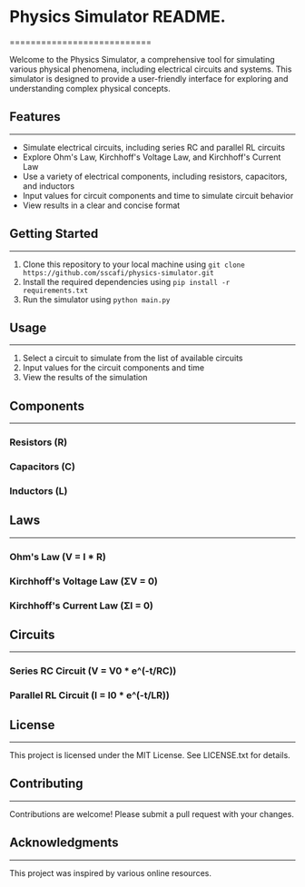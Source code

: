 # Physics Simulator README.

===========================

Welcome to the Physics Simulator, a comprehensive tool for simulating various physical phenomena, including electrical circuits and systems. This simulator is designed to provide a user-friendly interface for exploring and understanding complex physical concepts.

## Features

---

- Simulate electrical circuits, including series RC and parallel RL circuits
- Explore Ohm's Law, Kirchhoff's Voltage Law, and Kirchhoff's Current Law
- Use a variety of electrical components, including resistors, capacitors, and inductors
- Input values for circuit components and time to simulate circuit behavior
- View results in a clear and concise format

## Getting Started

---

1. Clone this repository to your local machine using `git clone https://github.com/sscafi/physics-simulator.git`
2. Install the required dependencies using `pip install -r requirements.txt`
3. Run the simulator using `python main.py`

## Usage

---

1. Select a circuit to simulate from the list of available circuits
2. Input values for the circuit components and time
3. View the results of the simulation

## Components

---

### Resistors (R)

### Capacitors (C)

### Inductors (L)

## Laws

---

### Ohm's Law (V = I \* R)

### Kirchhoff's Voltage Law (ΣV = 0)

### Kirchhoff's Current Law (ΣI = 0)

## Circuits

---

### Series RC Circuit (V = V0 \* e^(-t/RC))

### Parallel RL Circuit (I = I0 \* e^(-t/LR))

## License

---

This project is licensed under the MIT License. See LICENSE.txt for details.

## Contributing

---

Contributions are welcome! Please submit a pull request with your changes.

## Acknowledgments

---

This project was inspired by various online resources.
